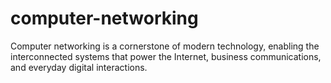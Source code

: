 # computer-networking
Computer networking is a cornerstone of modern technology, enabling the interconnected systems that power the Internet, business communications, and everyday digital interactions.
